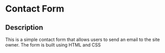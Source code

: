 # Contact Form

## Description

This is a simple contact form that allows users to send an email to the site owner. The form is built using HTML and CSS 



